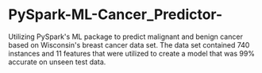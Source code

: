# PySpark-ML-Cancer_Predictor-
Utilizing PySpark's ML package to predict malignant and benign cancer based on Wisconsin's breast cancer data set. The data set contained 740 instances and 11 features that were utilized to create a model that was 99% accurate on unseen test data. 
